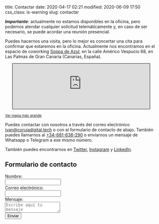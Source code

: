 title: Contactar
date: 2020-04-17 02:21
modified: 2020-06-09 17:50
css_class: is-warning
slug: contactar

***Importante***: actualmente no estamos disponibles en la oficina, pero podemos atendar cualquier solicitud telemáticamente y, en caso de ser necesario, se puede acordar una reunión presencial.

Puedes hacernos una visita, pero lo mejor es concertar una cita para confirmar que estaremos en la oficina. Actualmente nos encontramos en el espacio de coworking [Soppa de Azul](http://www.soppadeazul.com/), en la calle Américo Vespucio 68, en Las Palmas de Gran Canaria (Canarias, España).

<iframe scrolling="no" src="https://www.openstreetmap.org/export/embed.html?bbox=-15.431845486164095%2C28.148566684785976%2C-15.428304970264437%2C28.15075426607697&amp;layer=mapnik&amp;marker=28.14966048101776%2C-15.430075228214264" style="border: 1px solid black;margin: 0 auto;width: 90%;display: block;"></iframe>

<small><a href="https://www.openstreetmap.org/?mlat=28.14966&amp;mlon=-15.43008#map=19/28.14966/-15.43008&amp;layers=N">Ver mapa más grande</a></small>

Puedes contactar con nosotros a través del correo electrónico <a href="mailto:ivan@corujadigital.tech">ivan@corujadigital.tech</a> o con el formulario de contacto de abajo. También puedes llamarnos al <a href="tel:+34-681-638-290">+34-681-638-290</a> o enviarnos un mensaje de Whatsapp o Telegram a ese mismo número.

También puedes encontrarnos en [Twitter](https://twitter.com/coruja_dig), [Instagram](https://instagram.com/coruja_dig) y [LinkedIn](https://linkedin.com/company/coruja-dig).

## Formulario de contacto

<form name="contactar" method="POST" action="contactar-exito.html" netlify>
  <div class="field">
    <label class="label">Nombre:</label>
    <div class="control">
      <input class="input" type="text" name="nombre" />
    </div>
  </div>
  <div class="field">
    <label class="label">Correo electrónico:</label>
    <div class="control">
      <input class="input" type="email" name="email" />
    </div>
  </div>
  <div class="field">
    <label class="label">Mensaje:</label>
    <div class="control">
      <textarea class="textarea" placeholder="Escribe aquí tu mensaje" name="mensaje"></textarea>
    </div>
  </div>
  <div class="field">
    <div class="control">
      <button class="button" type="submit">Enviar</button>
    </div>
  </div>
</form>

